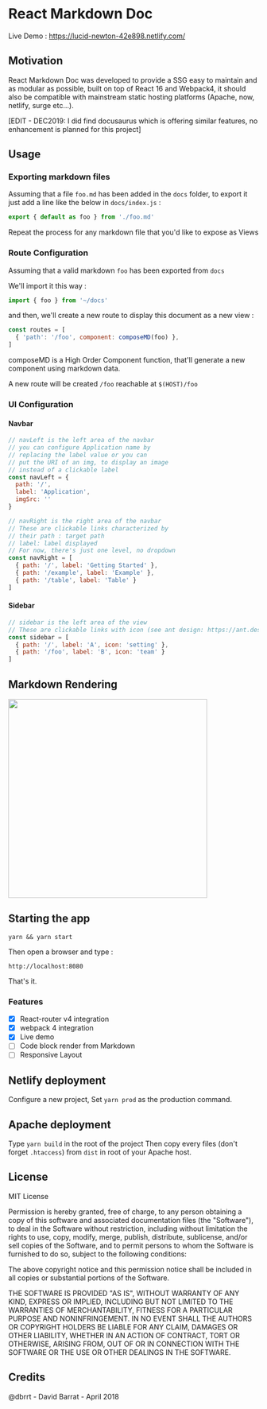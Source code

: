 
# React Markdown Doc

Live Demo : https://lucid-newton-42e898.netlify.com/

## Motivation
React Markdown Doc was developed to provide a SSG easy to maintain and as modular as possible, built on top of React 16 and Webpack4, it should also be compatible with mainstream static hosting platforms (Apache, now, netlify, surge etc...).

[EDIT - DEC2019: I did find docusaurus which is offering similar features, no enhancement is planned for this project]

## Usage

### Exporting markdown files
Assuming that a file `foo.md` has been added in the `docs`  folder, to export it just add a line like the below in `docs/index.js` :

``` JavaScript
export { default as foo } from './foo.md'
```
Repeat the process for any markdown file that you'd like to expose as Views

### Route Configuration

Assuming that a valid markdown `foo` has been exported from `docs`

We'll import it this way :
``` JavaScript
import { foo } from '~/docs'
```
and then, we'll create a new route to display this document as a new view :

``` JavaScript
const routes = [
  { 'path': '/foo', component: composeMD(foo) },
]
```
composeMD is a High Order Component function, that'll generate a new component using markdown data.

A new route will be created `/foo` reachable at
`$(HOST)/foo`

### UI Configuration
#### Navbar
``` JavaScript
// navLeft is the left area of the navbar
// you can configure Application name by
// replacing the label value or you can
// put the URI of an img, to display an image
// instead of a clickable label
const navLeft = {
  path: '/',
  label: 'Application',
  imgSrc: ''
}

// navRight is the right area of the navbar
// These are clickable links characterized by
// their path : target path
// label: label displayed
// For now, there's just one level, no dropdown
const navRight = [
  { path: '/', label: 'Getting Started' },
  { path: '/example', label: 'Example' },
  { path: '/table', label: 'Table' }
]
```
#### Sidebar
``` JavaScript
// sidebar is the left area of the view
// These are clickable links with icon (see ant design: https://ant.design/components/icon/)
const sidebar = [
  { path: '/', label: 'A', icon: 'setting' },
  { path: '/foo', label: 'B', icon: 'team' }
]
```

## Markdown Rendering

<img src='https://user-images.githubusercontent.com/15275110/38827265-a5c5e5a8-41b2-11e8-86de-010fc20cd2ef.png'
 width='400' />

## Starting the app

```
yarn && yarn start
```

Then open a browser and type :
```
http://localhost:8080
```
That's it.

### Features

- [x] React-router v4 integration
- [x] webpack 4 integration
- [x] Live demo
- [ ] Code block render from Markdown
- [ ] Responsive Layout

## Netlify deployment

Configure a new project,
Set `yarn prod` as the production command.

## Apache deployment

Type `yarn build` in the root of the project
Then copy every files (don't forget `.htaccess`) from `dist` in root of your Apache host.

## License

MIT License

Permission is hereby granted, free of charge, to any person obtaining a copy of this software and associated documentation files (the "Software"), to deal in the Software without restriction, including without limitation the rights to use, copy, modify, merge, publish, distribute, sublicense, and/or sell copies of the Software, and to permit persons to whom the Software is furnished to do so, subject to the following conditions:

The above copyright notice and this permission notice shall be included in all copies or substantial portions of the Software.

THE SOFTWARE IS PROVIDED "AS IS", WITHOUT WARRANTY OF ANY KIND, EXPRESS OR IMPLIED, INCLUDING BUT NOT LIMITED TO THE WARRANTIES OF MERCHANTABILITY, FITNESS FOR A PARTICULAR PURPOSE AND NONINFRINGEMENT. IN NO EVENT SHALL THE AUTHORS OR COPYRIGHT HOLDERS BE LIABLE FOR ANY CLAIM, DAMAGES OR OTHER LIABILITY, WHETHER IN AN ACTION OF CONTRACT, TORT OR OTHERWISE, ARISING FROM, OUT OF OR IN CONNECTION WITH THE SOFTWARE OR THE USE OR OTHER DEALINGS IN THE SOFTWARE.

## Credits

@dbrrt - David Barrat - April 2018
